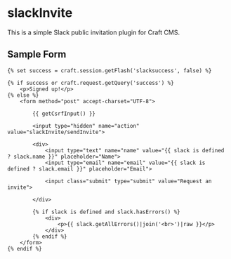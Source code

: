 # slackInvite
This is a simple Slack public invitation plugin for Craft CMS.

## Sample Form

	{% set success = craft.session.getFlash('slacksuccess', false) %}
	
	{% if success or craft.request.getQuery('success') %}
		<p>Signed up!</p>
	{% else %}
		<form method="post" accept-charset="UTF-8">

			{{ getCsrfInput() }}

			<input type="hidden" name="action" value="slackInvite/sendInvite">
			
			<div>
				<input type="text" name="name" value="{{ slack is defined ? slack.name }}" placeholder="Name">
				<input type="email" name="email" value="{{ slack is defined ? slack.email }}" placeholder="Email">
				
				<input class="submit" type="submit" value="Request an invite">
				
			</div>

			{% if slack is defined and slack.hasErrors() %}
				<div>
					<p>{{ slack.getAllErrors()|join('<br>')|raw }}</p>
				</div>
			{% endif %}
		</form>
	{% endif %}

